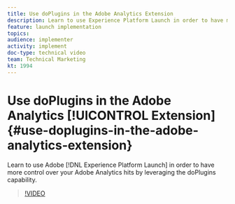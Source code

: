 ```yaml
---
title: Use doPlugins in the Adobe Analytics Extension
description: Learn to use Experience Platform Launch in order to have more control over your Adobe Analytics hits by leveraging the doPlugins capability.
feature: launch implementation
topics: 
audience: implementer
activity: implement
doc-type: technical video
team: Technical Marketing
kt: 1994
---
```


# Use doPlugins in the Adobe Analytics [!UICONTROL Extension] {#use-doplugins-in-the-adobe-analytics-extension}

Learn to use Adobe [!DNL Experience Platform Launch] in order to have more control over your Adobe Analytics hits by leveraging the doPlugins capability.

>[!VIDEO](https://video.tv.adobe.com/v/25171?quality=12)
